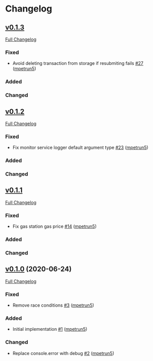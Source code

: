# Changelog

## [v0.1.3](https://github.com/NodeFactoryIo/web3-server-wallet/tree/v0.1.3)

[Full Changelog](https://github.com/NodeFactoryIo/web3-server-wallet/compare/v0.1.2...v.0.1.3)

### Fixed
- Avoid deleting transaction from storage if resubmiting fails [\#27](https://github.com/NodeFactoryIo/web3-server-wallet/pull/27) ([mpetrun5](https://github.com/mpetrun5))

### Added

### Changed

## [v0.1.2](https://github.com/NodeFactoryIo/web3-server-wallet/tree/v0.1.2)

[Full Changelog](https://github.com/NodeFactoryIo/web3-server-wallet/compare/v0.1.1...v.0.1.2)

### Fixed
- Fix monitor service logger default argument type [\#23](https://github.com/NodeFactoryIo/web3-server-wallet/pull/23) ([mpetrun5](https://github.com/mpetrun5))

### Added

### Changed
## [v0.1.1](https://github.com/NodeFactoryIo/web3-server-wallet/tree/v0.1.1)

[Full Changelog](https://github.com/NodeFactoryIo/web3-server-wallet/compare/v0.1.0...v0.1.1)

### Fixed
- Fix gas station gas price [\#14](https://github.com/NodeFactoryIo/web3-server-wallet/pull/14) ([mpetrun5](https://github.com/mpetrun5))

### Added

### Changed

## [v0.1.0](https://github.com/NodeFactoryIo/web3-server-wallet/tree/v0.1.0) (2020-06-24)

[Full Changelog](https://github.com/NodeFactoryIo/web3-server-wallet/compare/3d07582470f8963048ebab518af53c64f0bf9219...v0.1.0)

### Fixed
- Remove race conditions [\#3](https://github.com/NodeFactoryIo/web3-server-wallet/pull/3) ([mpetrun5](https://github.com/mpetrun5))

### Added
- Initial implementation [\#1](https://github.com/NodeFactoryIo/web3-server-wallet/pull/1) ([mpetrun5](https://github.com/mpetrun5))

### Changed
- Replace console.error with debug [\#2](https://github.com/NodeFactoryIo/web3-server-wallet/pull/2) ([mpetrun5](https://github.com/mpetrun5))
